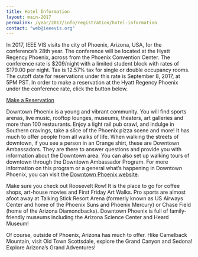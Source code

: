 ```yaml
---
title: Hotel Information
layout: main-2017
permalink: /year/2017/info/registration/hotel-information
contact: "web@ieeevis.org"
---
```


In 2017, IEEE VIS visits the city of Phoenix, Arizona, USA, for the conference’s 28th year. The conference will be located at the Hyatt Regency Phoenix, across from the Phoenix Convention Center. The conference rate is $209/night with a limited student block with rates of $179.00 per night. Tax is 12.57% tax for single or double occupancy rooms. The cutoff date for reservations under this rate is September 8, 2017, at 5PM PST. In order to make a reservation at the Hyatt Regency Phoenix under the conference rate, click the button below.

<p class="ieeevis-btn-wrapper"><a href="https://aws.passkey.com/event/15934070/owner/2336/home" class="ieeevis-btn">Make a Reservation</a></p>

Downtown Phoenix is a young and vibrant community. You will find sports arenas, live music, rooftop lounges, museums, theaters, art galleries and more than 100 restaurants. Enjoy a light rail pub crawl, and indulge in Southern cravings, take a slice of the Phoenix pizza scene and more! It has much to offer people from all walks of life. When walking the streets of downtown, if you see a person in an Orange shirt, these are Downtown Ambassadors. They are there to answer questions and provide you with information about the Downtown area. You can also set up walking tours of downtown through the Downtown Ambassador Program. For more information on this program or a general what’s happening in Downtown Phoenix, you can visit the [Downtown Phoenix website](http://dtphx.org/).

Make sure you check out Roosevelt Row! It is the place to go for coffee shops, art-house movies and First Friday Art Walks. Pro sports are almost afoot away at Talking Stick Resort Arena (formerly known as US Airways Center and home of the Phoenix Suns and Phoenix Mercury) or Chase Field (home of the Arizona Diamondbacks).  Downtown Phoenix is full of family-friendly museums including the Arizona Science Center and Heard Museum!  

Of course, outside of Phoenix, Arizona has much to offer. Hike Camelback Mountain, visit Old Town Scottsdale, explore the Grand Canyon and Sedona! Explore Arizona’s Grand Adventures!

 
